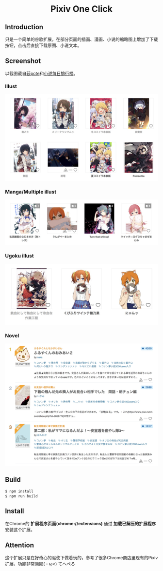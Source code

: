 <h1 align="center">Pixiv One Click</h1>

## Introduction

只是一个简单的谷歌扩展，在部分页面的插画、漫画、小说的缩略图上增加了下载按钮，点击后直接下载原图、小说文本。

## Screenshot

以截图截自[荻pote](https://www.pixiv.net/member.php?id=2131660)和[小说每日排行榜](https://www.pixiv.net/novel/ranking.php?mode=daily)。

### Illust

![illust](screenshot/001.jpg)

### Manga/Multiple illust

![multi](screenshot/002.jpg)

### Ugoku illust

![ugoira](screenshot/003.jpg)

### Novel

![novel](screenshot/004.jpg)

## Build

```
$ npm install
$ npm run build
```

## Install

在Chrome的 **扩展程序页面(chrome://extensions)** 通过 **加载已解压的扩展程序** 安装这个扩展。

## Attention

这个扩展只是在好奇心的驱使下做着玩的，参考了很多Chrome商店里现有的Pixiv扩展，功能非常简陋(・ω<) てへぺろ